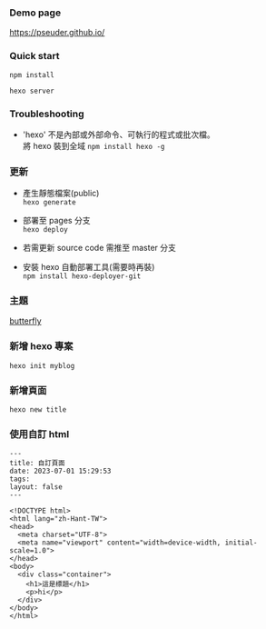 ### Demo page

https://pseuder.github.io/

### Quick start

```
npm install

hexo server
```

### Troubleshooting

- 'hexo' 不是內部或外部命令、可執行的程式或批次檔。  
  將 hexo 裝到全域 `npm install hexo -g`

### 更新

- 產生靜態檔案(public)  
  `hexo generate`

- 部署至 pages 分支  
  `hexo deploy`

- 若需更新 source code 需推至 master 分支

- 安裝 hexo 自動部署工具(需要時再裝)  
  `npm install hexo-deployer-git`

### 主題

[butterfly](https://butterfly.js.org/posts/21cfbf15/#%E5%AE%89%E8%A3%9D)

### 新增 hexo 專案

`hexo init myblog`

### 新增頁面

`hexo new title`

### 使用自訂 html

```
---
title: 自訂頁面
date: 2023-07-01 15:29:53
tags:
layout: false
---

<!DOCTYPE html>
<html lang="zh-Hant-TW">
<head>
  <meta charset="UTF-8">
  <meta name="viewport" content="width=device-width, initial-scale=1.0">
</head>
<body>
  <div class="container">
    <h1>這是標題</h1>
    <p>hi</p>
  </div>
</body>
</html>
```

